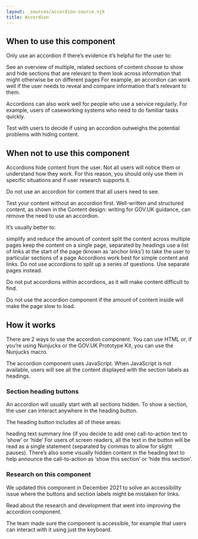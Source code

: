 ```yaml
---
layout: _sources/accordion-source.njk
title: Accordion
---
```


## When to use this component

Only use an accordion if there’s evidence it’s helpful for the user to:

See an overview of multiple, related sections of content
choose to show and hide sections that are relevant to them
look across information that might otherwise be on different pages
For example, an accordion can work well if the user needs to reveal and compare information that’s relevant to them.

Accordions can also work well for people who use a service regularly. For example, users of caseworking systems who need to do familiar tasks quickly.

Test with users to decide if using an accordion outweighs the potential problems with hiding content.

## When not to use this component

Accordions hide content from the user. Not all users will notice them or understand how they work. For this reason, you should only use them in specific situations and if user research supports it.

Do not use an accordion for content that all users need to see.

Test your content without an accordion first. Well-written and structured content, as shown in the Content design: writing for GOV.UK guidance, can remove the need to use an accordion.

It’s usually better to:

simplify and reduce the amount of content
split the content across multiple pages
keep the content on a single page, separated by headings
use a list of links at the start of the page (known as ‘anchor links’) to take the user to particular sections of a page
Accordions work best for simple content and links. Do not use accordions to split up a series of questions. Use separate pages instead.

Do not put accordions within accordions, as it will make content difficult to find.

Do not use the accordion component if the amount of content inside will make the page slow to load.

## How it works

There are 2 ways to use the accordion component. You can use HTML or, if you’re using Nunjucks or the GOV.UK Prototype Kit, you can use the Nunjucks macro.

The accordion component uses JavaScript. When JavaScript is not available, users will see all the content displayed with the section labels as headings.

### Section heading buttons

An accordion will usually start with all sections hidden. To show a section, the user can interact anywhere in the heading button.

The heading button includes all of these areas:

heading text
summary line (if you decide to add one)
call-to-action text to ‘show’ or ‘hide’
For users of screen readers, all the text in the button will be read as a single statement (separated by commas to allow for slight pauses). There’s also some visually hidden content in the heading text to help announce the call-to-action as ‘show this section’ or ‘hide this section’.

### Research on this component

We updated this component in December 2021 to solve an accessibility issue where the buttons and section labels might be mistaken for links.

Read about the research and development that went into improving the accordion component.

The team made sure the component is accessible, for example that users can interact with it using just the keyboard.


